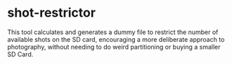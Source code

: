 # shot-restrictor
This tool calculates and generates a dummy file to restrict the number of available shots on the SD card, encouraging a more deliberate approach to photography, without needing to do weird partitioning or buying a smaller SD Card.
